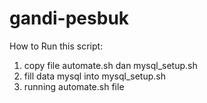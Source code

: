 # gandi-pesbuk

How to Run this script:
1. copy file automate.sh dan mysql_setup.sh
2. fill data mysql into mysql_setup.sh
3. running automate.sh file
